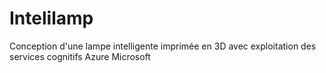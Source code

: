 # Intelilamp
Conception d'une lampe intelligente imprimée en 3D avec exploitation des services cognitifs Azure Microsoft
